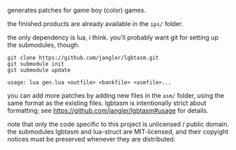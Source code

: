 generates patches for game boy (color) games.

the finished products are already available in the `ips/` folder.

the only dependency is lua, i think. you'll probably want git for setting up
the submodules, though.

```
git clone https://github.com/jangler/lgbtasm.git
git submodule init
git submodule update
```

```
usage: lua gen.lua <outfile> <bankfile> <asmfile>...
```

you can add more patches by adding new files in the `asm/` folder, using the
same format as the existing files. lgbtasm is intentionally strict about
formatting; see <https://github.com/jangler/lgbtasm#usage> for details.

note that only the code specific to this project is unlicensed / public domain.
the submodules lgbtasm and lua-struct are MIT-licensed, and their copyight
notices must be preserved whenever they are distributed.
